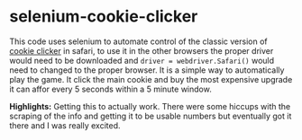 # selenium-cookie-clicker

This code uses selenium to automate control of the classic version of [cookie clicker](http://orteil.dashnet.org/experiments/cookie/) in safari, to use it in the other browsers the proper driver would need to be downloaded and `driver = webdriver.Safari()` would need to changed to the proper browser. It is a simple way to automatically play the game. It click the main cookie and buy the most expensive upgrade it can affor every 5 seconds within a 5 minute window. 

**Highlights:**
Getting this to actually work. There were some hiccups with the scraping of the info and getting it to be usable numbers but eventually got it there and I was really excited.
